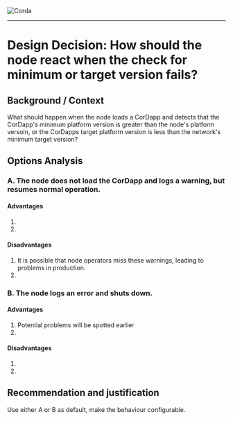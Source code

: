 ![Corda](https://www.corda.net/wp-content/uploads/2016/11/fg005_corda_b.png)

--------------------------------------------
Design Decision: How should the node react when the check for minimum or target version fails?
============================================

## Background / Context

What should happen when the node loads a CorDapp and detects that the CorDapp's minimum platform version is greater than the node's platform versoin, or the CorDapps target platform version is less than the network's minimum target version? 

## Options Analysis

### A. The node does not load the CorDapp and logs a warning, but resumes normal operation.

#### Advantages

1.    ​
2.    ​

#### Disadvantages

1.  It is possible that node operators miss these warnings, leading to problems in production.
2.    ​

### B. The node logs an error and shuts down.

#### Advantages

1. ​Potential problems will be spotted earlier
2. ​

#### Disadvantages

1. ​
2. ​

## Recommendation and justification

Use either A or B as default, make the behaviour configurable.